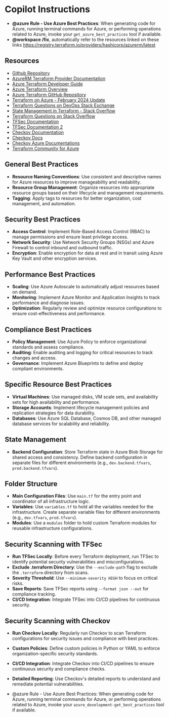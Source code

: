 # Copilot Instructions

- **@azure Rule - Use Azure Best Practices**: When generating code for Azure, running terminal commands for Azure, or performing operations related to Azure, invoke your `get_azure_best_practices` tool if available.
- **@workspace /fix**, automatically refer to the resources linked on these links https://registry.terraform.io/providers/hashicorp/azurerm/latest


## Resources
- [Github Repository](https://github.com)
- [AzureRM Terraform Provider Documentation](https://registry.terraform.io/providers/hashicorp/azurerm/latest)
- [Azure Terraform Developer Guide](https://learn.microsoft.com/en-us/azure/developer/terraform/)
- [Azure Terraform Overview](https://learn.microsoft.com/en-us/azure/developer/terraform/overview)
- [Azure Terraform GitHub Repository](https://github.com/Azure-Terraform)
- [Terraform on Azure - February 2024 Update](https://techcommunity.microsoft.com/blog/azuretoolsblog/terraform-on-azure-february-2024-update/4070567)
- [Terraform Questions on DevOps Stack Exchange](https://devops.stackexchange.com/questions/tagged/terraform?updated=true)
- [State Management in Terraform - Stack Overflow](https://stackoverflow.com/questions/59899067/state-management-in-terraform?updated=true)
- [Terraform Questions on Stack Overflow](https://stackoverflow.com/questions/tagged/terraform?updated=true)
- [TFSec Documentation](https://aquasecurity.github.io/tfsec/v1.28.1/)
- [TFSec Documentation 2](https://github.com/Codebytes/secure-terraform-on-azure)
- [Checkov Documentation](https://spacelift.io/blog/what-is-checkov)
- [Checkov Docs](https://github.com/bridgecrewio/checkov)
- [Checkov Azure Documentations](https://www.checkov.io/5.Policy%20Index/terraform.html)
- [Terraform Community for Azure](https://discuss.hashicorp.com/c/terraform-providers/tf-azure/34)

## General Best Practices
- **Resource Naming Conventions**: Use consistent and descriptive names for Azure resources to improve manageability and readability.
- **Resource Group Management**: Organize resources into appropriate resource groups based on their lifecycle and management requirements.
- **Tagging**: Apply tags to resources for better organization, cost management, and automation.

## Security Best Practices
- **Access Control**: Implement Role-Based Access Control (RBAC) to manage permissions and ensure least privilege access.
- **Network Security**: Use Network Security Groups (NSGs) and Azure Firewall to control inbound and outbound traffic.
- **Encryption**: Enable encryption for data at rest and in transit using Azure Key Vault and other encryption services.

## Performance Best Practices
- **Scaling**: Use Azure Autoscale to automatically adjust resources based on demand.
- **Monitoring**: Implement Azure Monitor and Application Insights to track performance and diagnose issues.
- **Optimization**: Regularly review and optimize resource configurations to ensure cost-effectiveness and performance.

## Compliance Best Practices
- **Policy Management**: Use Azure Policy to enforce organizational standards and assess compliance.
- **Auditing**: Enable auditing and logging for critical resources to track changes and access.
- **Governance**: Implement Azure Blueprints to define and deploy compliant environments.

## Specific Resource Best Practices
- **Virtual Machines**: Use managed disks, VM scale sets, and availability sets for high availability and performance.
- **Storage Accounts**: Implement lifecycle management policies and replication strategies for data durability.
- **Databases**: Use Azure SQL Database, Cosmos DB, and other managed database services for scalability and reliability.

## State Management
- **Backend Configuration**: Store Terraform state in Azure Blob Storage for shared access and consistency. Define backend configuration in separate files for different environments (e.g., `dev.backend.tfvars`, `prod.backend.tfvars`).

## Folder Structure
- **Main Configuration Files**: Use `main.tf` for the entry point and coordinator of all infrastructure logic.
- **Variables**: Use `variables.tf` to hold all the variables needed for the infrastructure. Create separate variable files for different environments (e.g., `dev.tfvars`, `prod.tfvars`).
- **Modules**: Use a `modules` folder to hold custom Terraform modules for reusable infrastructure configurations.

## Security Scanning with TFSec
- **Run TFSec Locally**: Before every Terraform deployment, run TFSec to identify potential security vulnerabilities and misconfigurations.
- **Exclude .terraform Directory**: Use the `--exclude-path` flag to exclude the `.terraform` directory from scans.
- **Severity Threshold**: Use `--minimum-severity HIGH` to focus on critical risks.
- **Save Reports**: Save TFSec reports using `--format json --out` for compliance tracking.
- **CI/CD Integration**: Integrate TFSec into CI/CD pipelines for continuous security.

## Security Scanning with Checkov
- **Run Checkov Locally**: Regularly run Checkov to scan Terraform configurations for security issues and compliance with best practices.
- **Custom Policies**: Define custom policies in Python or YAML to enforce organization-specific security standards.
- **CI/CD Integration**: Integrate Checkov into CI/CD pipelines to ensure continuous security and compliance checks.
- **Detailed Reporting**: Use Checkov's detailed reports to understand and remediate potential vulnerabilities.

- @azure Rule - Use Azure Best Practices: When generating code for Azure, running terminal commands for Azure, or performing operations related to Azure, invoke your `azure_development-get_best_practices` tool if available.
